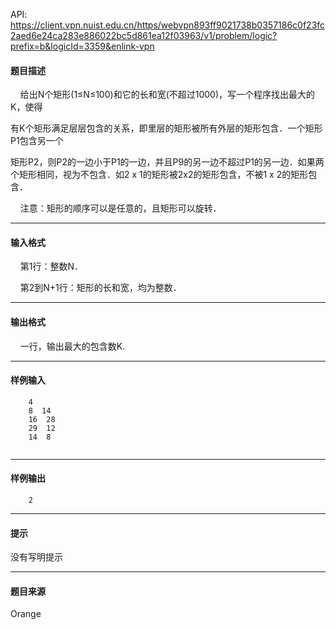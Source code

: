 API: https://client.vpn.nuist.edu.cn/https/webvpn893ff9021738b0357186c0f23fc2aed6e24ca283e886022bc5d861ea12f03963/v1/problem/logic?prefix=b&logicId=3359&enlink-vpn

#### 题目描述

    给出N个矩形(1≤N≤100)和它的长和宽(不超过1000)，写一个程序找出最大的K，使得

有K个矩形满足层层包含的关系，即里层的矩形被所有外层的矩形包含．一个矩形P1包含另一个

矩形P2，则P2的一边小于P1的一边，并且P9的另一边不超过P1的另一边．如果两个矩形相同，视为不包含．如2 x 1的矩形被2x2的矩形包含，不被1 x 2的矩形包含．

    注意：矩形的顺序可以是任意的，且矩形可以旋转．

---

#### 输入格式

    第1行：整数N．

    第2到N+1行：矩形的长和宽，均为整数．

---

#### 输出格式

    一行，输出最大的包含数K.

---

#### 样例输入
```
    4
    8  14
    16  28
    29  12
    14  8
 
```

---

#### 样例输出
```
    2

```

---

#### 提示

没有写明提示

---

#### 题目来源

Orange